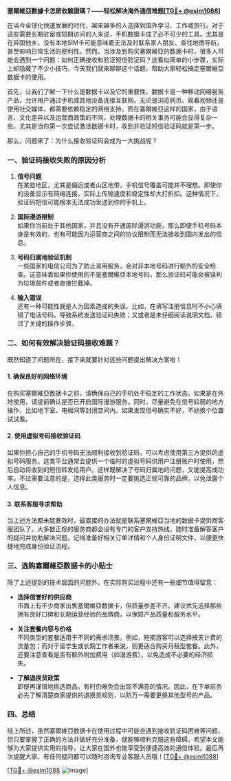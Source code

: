 **塞爾維亞數據卡怎麽收驗證碼？——轻松解决海外通信难题[[TG💪+ @esim1088](https://t.me/s/esim1088)]**

在当今全球化快速发展的时代，越来越多的人选择到国外学习、工作或旅行。对于这些需要长期驻留或短期访问的人来说，手机数据卡成了必不可少的工具。尤其是在异国他乡，没有本地SIM卡可能意味着无法及时联系家人朋友、查找地图导航，甚至影响日常生活的便利性。然而，当涉及到购买塞爾維亞的数据卡时，很多人可能会遇到一个问题：如何正确接收和验证短信验证码？这看似简单的小步骤，实际上却隐藏了不少小技巧。今天我们就来聊聊这个话题，帮助大家轻松搞定塞爾維亞数据卡的使用。

首先，让我们了解一下什么是数据卡以及它的重要性。数据卡是一种移动网络服务产品，允许用户通过手机或其他设备连接互联网。无论是浏览网页、观看视频还是使用社交媒体，都需要依赖稳定的网络支持。而在塞爾維亞这样的国家，由于语言、文化差异以及运营商政策的不同，处理数据卡的相关事务可能会显得复杂一些。尤其是当你第一次尝试激活数据卡时，收到并验证短信验证码就是第一步。

那么，问题来了：为什么接收验证码会成为一大挑战呢？

### 一、验证码接收失败的原因分析

1. **信号问题**  
   在某些地区，尤其是偏远或者山区地带，手机信号覆盖可能并不理想。即使你的设备显示有网络连接，实际上传输速度和稳定性却大打折扣。这种情况下，验证码短信可能根本无法成功发送到你的手机上。

2. **国际漫游限制**  
   如果你当前处于其他国家，并且没有开通国际漫游功能，那么即便手机号码本身是有效的，也有可能因为运营商之间的协议限制而无法接收到国内发出的信息。

3. **号码归属地验证机制**  
   一些国家的电信公司为了防止滥用服务，会对非本地号码进行额外的安全检查。这意味着如果你使用的不是塞爾維亞本地号码，那么验证码可能会被误判为垃圾邮件或者直接拦截掉。

4. **输入错误**  
   还有一种可能性就是人为因素造成的失误。比如，在填写注册信息时不小心填错了电话号码，导致系统发送验证码失败；又或者是未仔细阅读说明文档，错过了关键的操作步骤。

### 二、如何有效解决验证码接收难题？

既然知道了问题所在，接下来就要针对这些问题提出解决方案啦！

#### 1. 确保良好的网络环境
在购买塞爾維亞数据卡之前，请确保自己的手机处于稳定的工作状态。如果是在外地使用，请提前确认是否已开启国际漫游服务。同时，尽量避免在信号较弱的地方操作，比如地下室、电梯间等封闭空间内。如果发现信号确实不好，不妨换个位置试试看。

#### 2. 使用虚拟号码接收验证码
如果你担心自己的手机号码无法顺利接收到验证码，可以考虑使用第三方提供的虚拟号码服务。这类平台通常会提供一个临时的虚拟号码供用户注册账户时使用，然后自动将收到的短信转发给用户。这样既解决了号码归属地的问题，又能提高成功率。不过需要注意的是，选择此类服务时一定要挑选正规可靠的品牌，以免泄露个人信息。

#### 3. 联系客服寻求帮助
当上述方法都未能奏效时，最直接的办法就是联系塞爾維亞当地的数据卡提供商客服团队了。大多数正规的服务商都会设有专门的客户支持热线，随时准备解答客户的疑问并协助解决问题。记得准备好相关订单详情和个人身份证明文件，以便更快捷地完成身份验证流程。

### 三、选购塞爾維亞数据卡的小贴士

除了上述提到的技术层面的问题外，在实际购买过程中还有一些细节值得留意：

- **选择信誉好的供应商**  
  市面上有不少商家出售塞爾維亞数据卡，但质量参差不齐。建议优先选择那些拥有良好口碑和长期运营经验的品牌商，以保障产品质量和服务水平。

- **关注套餐内容与价格**  
  不同类型的套餐适用于不同的需求场景。例如，短期游客可以选择按天计费的流量包；而对于留学生或长期工作者来说，则更适合购买月租型套餐。此外，还要注意查看是否有额外附加费用（如漫游费），以免造成不必要的经济损失。

- **了解退换货政策**  
  即便再谨慎地挑选商品，有时仍难免会出现不满意的情况。因此，在下单前务必先了解清楚商家提供的退换货规则，以防万一需要更换其他型号的产品。

### 四、总结

综上所述，虽然塞爾維亞数据卡在使用过程中可能会遇到接收验证码困难等问题，但只要掌握了正确的方法并做好充分准备，就能够顺利克服这些障碍。希望本文能够为大家提供实用的指导，让大家在国外也能享受到便捷高效的通信体验。最后再次提醒大家，有任何疑问都可以随时咨询专业客服人员哦！[[TG💪+ @esim1088](https://t.me/s/esim1088)]

[[TG💪+ @esim1088](https://t.me/s/esim1088) ![Image](https://i.postimg.cc/4NQfJmqS/Snipaste-2025-05-13-00-14-12.png)]
